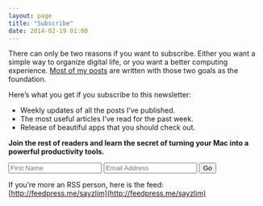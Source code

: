 ```yaml
---
layout: page
title: "Subscribe"
date: 2014-02-19 01:00
---
```


There can only be two reasons if you want to subscribe. Either you want a simple way to organize digital life, or you want a better computing experience. [Most of my posts](http://sayzlim.net/start "Start - Sayz Lim") are written with those two goals as the foundation.

Here’s what you get if you subscribe to this newsletter:

- Weekly updates of all the posts I’ve published.
- The most useful articles I’ve read for the past week.
- Release of beautiful apps that you should check out.

**Join the rest of readers and learn the secret of turning your Mac into a powerful productivity tools.**

<form class="form subscribe" action="http://sayzlim.us2.list-manage.com/subscribe/post" method="POST">
  <input type="hidden" name="u" value="ff1398bcc911abf87a3dfe82d">
  <input type="hidden" name="id" value="cc23ae2e4d">
  <input type="text" value="" name="FNAME" class="name" placeholder="First Name" required>
  <input type="email" value="" name="EMAIL" class="email" placeholder="Email Address" required>
  <input type="submit" class="subscribe" value="Go">
</form>

If you’re more an RSS person, here is the feed: [http://feedpress.me/sayzlim](http://feedpress.me/sayzlim)